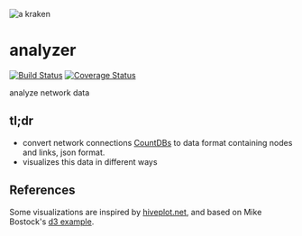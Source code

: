 ![a kraken](https://raw.githubusercontent.com/netkraken/minion/master/res/octopus.png)

# analyzer

[![Build Status](https://api.travis-ci.org/netkraken/analyzer.svg?branch=master)](https://travis-ci.org/netkraken/analyzer)
[![Coverage Status](https://coveralls.io/repos/netkraken/analyzer/badge.svg)](https://coveralls.io/r/netkraken/analyzer)

analyze network data

## tl;dr
* convert network connections [CountDBs](https://github.com/netkraken/countdb) to
  data format containing nodes and links, json format.
* visualizes this data in different ways

## References
Some visualizations are inspired by [hiveplot.net](http://www.hiveplot.net/),
and based on Mike Bostock's [d3 example](http://bost.ocks.org/mike/hive/).
